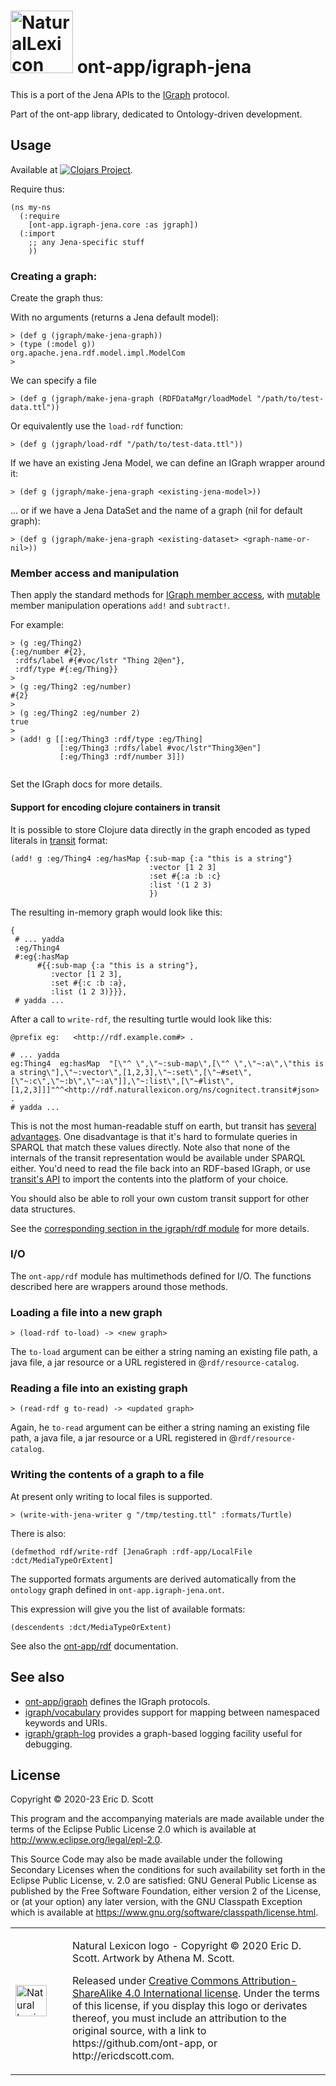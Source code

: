 # <img src="http://ericdscott.com/NaturalLexiconLogo.png" alt="NaturalLexicon logo" :width=100 height=100/> ont-app/igraph-jena

This is a port of the Jena APIs to the
[IGraph](https://github.com/ont-app/igraph) protocol.

Part of the ont-app library, dedicated to Ontology-driven development.

## Usage

Available at [![Clojars Project](https://img.shields.io/clojars/v/ont-app/igraph-jena.svg)](https://clojars.org/ont-app/igraph-jena).


Require thus:

```
(ns my-ns
  (:require 
    [ont-app.igraph-jena.core :as jgraph])
  (:import 
    ;; any Jena-specific stuff
    ))
```
    
### Creating a graph:

Create the graph thus:

With no arguments (returns a Jena default model):

```
> (def g (jgraph/make-jena-graph))
> (type (:model g))
org.apache.jena.rdf.model.impl.ModelCom
> 
```

We can specify a file
```
> (def g (jgraph/make-jena-graph (RDFDataMgr/loadModel "/path/to/test-data.ttl"))
```
Or equivalently use the `load-rdf` function:

```
> (def g (jgraph/load-rdf "/path/to/test-data.ttl"))

```

If we have an existing Jena Model, we can define an IGraph wrapper around it:
```
> (def g (jgraph/make-jena-graph <existing-jena-model>))
```

... or if we have a Jena DataSet and the name of a graph (nil for default graph):

```
> (def g (jgraph/make-jena-graph <existing-dataset> <graph-name-or-nil>))
```
### Member access and manipulation

Then apply the standard methods for [IGraph member
access](https://github.com/ont-app/igraph#h2-igraph-protocol), with
[mutable](https://github.com/ont-app/igraph#IGraphMutable) member
manipulation operations `add!` and `subtract!`.

For example:

```
> (g :eg/Thing2)
{:eg/number #{2},
 :rdfs/label #{#voc/lstr "Thing 2@en"},
 :rdf/type #{:eg/Thing}}
> 
> (g :eg/Thing2 :eg/number)
#{2}
>
> (g :eg/Thing2 :eg/number 2)
true
> 
> (add! g [[:eg/Thing3 :rdf/type :eg/Thing]
           [:eg/Thing3 :rdfs/label #voc/lstr"Thing3@en"]
           [:eg/Thing3 :rdf/number 3]])
            
```

Set the IGraph docs for more details.

#### Support for encoding clojure containers in transit

It is possible to store Clojure data directly in the graph encoded as
typed literals in [transit](https://github.com/cognitect/transit-clj) format:

```
(add! g :eg/Thing4 :eg/hasMap {:sub-map {:a "this is a string"}
                               :vector [1 2 3]
                               :set #{:a :b :c}
                               :list '(1 2 3)
                               })
```

The resulting in-memory graph would look like this:

```
{
 # ... yadda
 :eg/Thing4
 #:eg{:hasMap
      #{{:sub-map {:a "this is a string"},
         :vector [1 2 3],
         :set #{:c :b :a},
         :list (1 2 3)}}},
 # yadda ...
```

After a call to `write-rdf`, the resulting turtle would look like this:

```
@prefix eg:   <http://rdf.example.com#> .

# ... yadda
eg:Thing4  eg:hasMap  "[\"^ \",\"~:sub-map\",[\"^ \",\"~:a\",\"this is a string\"],\"~:vector\",[1,2,3],\"~:set\",[\"~#set\",[\"~:c\",\"~:b\",\"~:a\"]],\"~:list\",[\"~#list\",[1,2,3]]]"^^<http://rdf.naturallexicon.org/ns/cognitect.transit#json> .
# yadda ...
```

This is not the most human-readable stuff on earth, but transit has
[several
advantages](https://cognitect.com/blog/2014/7/22/transit). One
disadvantage is that it's hard to formulate queries in SPARQL that
match these values directly. Note also that none of the internals of
the transit representation would be available under SPARQL
either. You'd need to read the file back into an RDF-based IGraph, or
use [transit's API](https://cognitect.github.io/transit-clj/) to
import the contents into the platform of your choice.

You should also be able to roll your own custom transit support for
other data structures.

See the [corresponding section in the igraph/rdf
module](https://github.com/ont-app/rdf#h3-transit-encoded-values) for
more details.

### I/O

The `ont-app/rdf` module has multimethods defined for I/O. The
functions described here are wrappers around those methods.

### Loading a file into a new graph

```
> (load-rdf to-load) -> <new graph>
```

The `to-load` argument can be either a string naming an existing file
path, a java file, a jar resource or a URL registered in
@`rdf/resource-catalog`.

### Reading a file into an existing graph

```
> (read-rdf g to-read) -> <updated graph>
```

Again, he `to-read` argument can be either a string naming an existing
file path, a java file, a jar resource or a URL registered in
@`rdf/resource-catalog`.


### Writing the contents of a graph to a file

At present only writing to local files is supported.


```
> (write-with-jena-writer g "/tmp/testing.ttl" :formats/Turtle)

```

There is also:

```
(defmethod rdf/write-rdf [JenaGraph :rdf-app/LocalFile :dct/MediaTypeOrExtent]
```

The supported formats arguments are derived automatically from the
`ontology` graph defined in `ont-app.igraph-jena.ont`.


This expression will give you the list of available formats:

```
(descendents :dct/MediaTypeOrExtent)
```

See also the [ont-app/rdf](https://github.com/ont-app/rdf)
documentation.


## See also

- [ont-app/igraph](https://github.com/ont-app/igraph) defines the IGraph protocols.
- [igraph/vocabulary](https://github.com/ont-app/vocabulary) provides support for mapping between namespaced keywords and URIs.
- [igraph/graph-log](https://github.com/ont-app/graph-log) provides a graph-based logging facility useful for debugging.

## License

Copyright © 2020-23 Eric D. Scott

This program and the accompanying materials are made available under the
terms of the Eclipse Public License 2.0 which is available at
http://www.eclipse.org/legal/epl-2.0.

This Source Code may also be made available under the following Secondary
Licenses when the conditions for such availability set forth in the Eclipse
Public License, v. 2.0 are satisfied: GNU General Public License as published by
the Free Software Foundation, either version 2 of the License, or (at your
option) any later version, with the GNU Classpath Exception which is available
at https://www.gnu.org/software/classpath/license.html.

<table>
<tr>
<td width=75>
<img src="http://ericdscott.com/NaturalLexiconLogo.png" alt="Natural Lexicon logo" :width=50 height=50/> </td>
<td>
<p>Natural Lexicon logo - Copyright © 2020 Eric D. Scott. Artwork by Athena M. Scott.</p>
<p>Released under <a href="https://creativecommons.org/licenses/by-sa/4.0/">Creative Commons Attribution-ShareAlike 4.0 International license</a>. Under the terms of this license, if you display this logo or derivates thereof, you must include an attribution to the original source, with a link to https://github.com/ont-app, or  http://ericdscott.com. </p> 
</td>
</tr>
<table>
